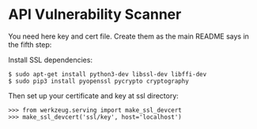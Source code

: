 API Vulnerability Scanner
=============

You need here key and cert file.
Create them as the main README says in the fifth step:


Install SSL dependencies:

```
$ sudo apt-get install python3-dev libssl-dev libffi-dev
$ sudo pip3 install pyopenssl pycrypto cryptography
```
Then set up your certificate and key at ssl directory:

```
>>> from werkzeug.serving import make_ssl_devcert
>>> make_ssl_devcert('ssl/key', host='localhost')
```
